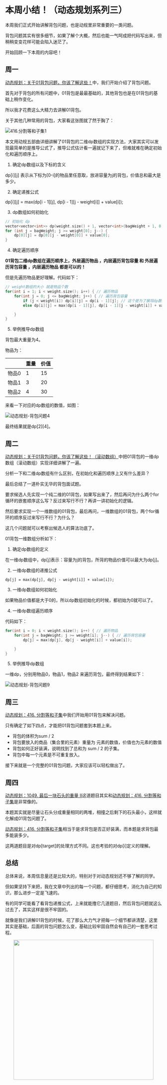 
# 本周小结！（动态规划系列三）

本周我们正式开始讲解背包问题，也是动规里非常重要的一类问题。

背包问题其实有很多细节，如果了解个大概，然后也能一气呵成把代码写出来，但稍稍变变花样可能会陷入迷茫了。

开始回顾一下本周的内容吧！

## 周一

[动态规划：关于01背包问题，你该了解这些！](https://programmercarl.com/背包理论基础01背包-1.html)中，我们开始介绍了背包问题。

首先对于背包的所有问题中，01背包是最最基础的，其他背包也是在01背包的基础上稍作变化。

所以我才花费这么大精力去讲解01背包。

关于其他几种常用的背包，大家看这张图就了然于胸了：

![416.分割等和子集1](https://file.kamacoder.com/pics/20210117171307407-20230310133624872.png)

本文用动规五部曲详细讲解了01背包的二维dp数组的实现方法，大家其实可以发现最简单的是推导公式了，推导公式估计看一遍就记下来了，但难就难在确定初始化和遍历顺序上。

1. 确定dp数组以及下标的含义

dp[i][j] 表示从下标为[0-i]的物品里任意取，放进容量为j的背包，价值总和最大是多少。

2. 确定递推公式

dp[i][j] = max(dp[i - 1][j], dp[i - 1][j - weight[i]] + value[i]);

3. dp数组如何初始化

```CPP
// 初始化 dp
vector<vector<int>> dp(weight.size() + 1, vector<int>(bagWeight + 1, 0));
for (int j = bagWeight; j >= weight[0]; j--) {
    dp[0][j] = dp[0][j - weight[0]] + value[0];
}
```

4. 确定遍历顺序

**01背包二维dp数组在遍历顺序上，外层遍历物品 ，内层遍历背包容量 和 外层遍历背包容量 ，内层遍历物品 都是可以的！**

但是先遍历物品更好理解。代码如下：

```CPP
// weight数组的大小 就是物品个数
for(int i = 1; i < weight.size(); i++) { // 遍历物品
    for(int j = 0; j <= bagWeight; j++) { // 遍历背包容量
        if (j < weight[i]) dp[i][j] = dp[i - 1][j]; // 这个是为了展现dp数组里元素的变化
        else dp[i][j] = max(dp[i - 1][j], dp[i - 1][j - weight[i]] + value[i]);

    }
}
```

5. 举例推导dp数组

背包最大重量为4。

物品为：

|       | 重量 | 价值 |
| ----- | ---- | ---- |
| 物品0 | 1    | 15   |
| 物品1 | 3    | 20   |
| 物品2 | 4    | 30   |

来看一下对应的dp数组的数值，如图：

![动态规划-背包问题4](https://file.kamacoder.com/pics/20210118163425129-20230310133630224.jpg)

最终结果就是dp[2][4]。


## 周二

[动态规划：关于01背包问题，你该了解这些！（滚动数组）](https://programmercarl.com/背包理论基础01背包-2.html)中把01背包的一维dp数组（滚动数组）实现详细讲解了一遍。

分析一下和二维dp数组有什么区别，在初始化和遍历顺序上又有什么差异？

最后总结了一道朴实无华的背包面试题。

要求候选人先实现一个纯二维的01背包，如果写出来了，然后再问为什么两个for循环的嵌套顺序这么写？反过来写行不行？再讲一讲初始化的逻辑。

然后要求实现一个一维数组的01背包，最后再问，一维数组的01背包，两个for循环的顺序反过来写行不行？为什么？

这几个问题就可以考察出候选人的算法功底了。

01背包一维数组分析如下：

1. 确定dp数组的定义

在一维dp数组中，dp[j]表示：容量为j的背包，所背的物品价值可以最大为dp[j]。

2. 一维dp数组的递推公式

```
dp[j] = max(dp[j], dp[j - weight[i]] + value[i]);
```

3. 一维dp数组如何初始化

如果物品价值都是大于0的，所以dp数组初始化的时候，都初始为0就可以了。

4. 一维dp数组遍历顺序

代码如下：

```CPP
for(int i = 0; i < weight.size(); i++) { // 遍历物品
    for(int j = bagWeight; j >= weight[i]; j--) { // 遍历背包容量
        dp[j] = max(dp[j], dp[j - weight[i]] + value[i]);

    }
}
```

5. 举例推导dp数组

一维dp，分别用物品0，物品1，物品2 来遍历背包，最终得到结果如下：

![动态规划-背包问题9](https://file.kamacoder.com/pics/20210110103614769-20230310133634873.png)


## 周三

[动态规划：416. 分割等和子集](https://programmercarl.com/0416.分割等和子集.html)中我们开始用01背包来解决问题。

只有确定了如下四点，才能把01背包问题套到本题上来。

* 背包的体积为sum / 2
* 背包要放入的商品（集合里的元素）重量为 元素的数值，价值也为元素的数值
* 背包如何正好装满，说明找到了总和为 sum / 2 的子集。
* 背包中每一个元素是不可重复放入。

接下来就是一个完整的01背包问题，大家应该可以轻松做出了。

## 周四

[动态规划：1049. 最后一块石头的重量 II](https://programmercarl.com/1049.最后一块石头的重量II.html)这道题目其实和[动态规划：416. 分割等和子集](https://programmercarl.com/0416.分割等和子集.html)是非常像的。

本题其实就是尽量让石头分成重量相同的两堆，相撞之后剩下的石头最小，这样就化解成01背包问题了。

[动态规划：416. 分割等和子集](https://programmercarl.com/0416.分割等和子集.html)相当于是求背包是否正好装满，而本题是求背包最多能装多少。

这两道题目是对dp[target]的处理方式不同。这也考验的对dp[i]定义的理解。


## 总结

总体来说，本周信息量还是比较大的，特别对于对动态规划还不够了解的同学。

但如果坚持下来把，我在文章中列出的每一个问题，都仔细思考，消化为自己的知识，那么进步一定是飞速的。

有的同学可能看了看背包递推公式，上来就能撸它几道题目，然后背包问题就这么过去了，其实这样是很不牢固的。

就像是我们讲解01背包的时候，花了那么大力气才把每一个细节都讲清楚，这里其实是基础，后面的背包问题怎么变，基础比较牢固自然会有自己的一套思考过程。


<div align="center"><img src=https://code-thinking.cdn.bcebos.com/pics/01二维码.jpg width=450> </img></div>

